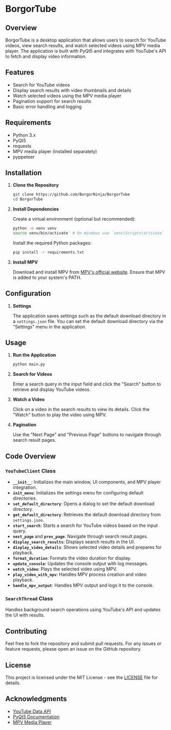# BorgorTube

## Overview

BorgorTube is a desktop application that allows users to search for YouTube videos, view search results, and watch selected videos using MPV media player. The application is built with PyQt5 and integrates with YouTube's API to fetch and display video information.

## Features

- Search for YouTube videos
- Display search results with video thumbnails and details
- Watch selected videos using the MPV media player
- Pagination support for search results
- Basic error handling and logging

## Requirements

- Python 3.x
- PyQt5
- requests
- MPV media player (installed separately)
- pyppeteer
## Installation

1. **Clone the Repository**

   ```bash
   git clone https://github.com/BorgorNinja/BorgorTube
   cd BorgorTube
   ```

2. **Install Dependencies**

   Create a virtual environment (optional but recommended):

   ```bash
   python -m venv venv
   source venv/bin/activate  # On Windows use `venv\Scripts\activate`
   ```

   Install the required Python packages:

   ```bash
   pip install -r requirements.txt
   ```

3. **Install MPV**

   Download and install MPV from [MPV's official website](https://mpv.io/). Ensure that MPV is added to your system's PATH.

## Configuration

1. **Settings**

   The application saves settings such as the default download directory in a `settings.json` file. You can set the default download directory via the "Settings" menu in the application.

## Usage

1. **Run the Application**

   ```bash
   python main.py
   ```

2. **Search for Videos**

   Enter a search query in the input field and click the "Search" button to retrieve and display YouTube videos.

3. **Watch a Video**

   Click on a video in the search results to view its details. Click the "Watch" button to play the video using MPV.

4. **Pagination**

   Use the "Next Page" and "Previous Page" buttons to navigate through search result pages.

## Code Overview

### `YouTubeClient` Class

- **`__init__`**: Initializes the main window, UI components, and MPV player integration.
- **`init_menu`**: Initializes the settings menu for configuring default directories.
- **`set_default_directory`**: Opens a dialog to set the default download directory.
- **`get_default_directory`**: Retrieves the default download directory from `settings.json`.
- **`start_search`**: Starts a search for YouTube videos based on the input query.
- **`next_page`** and **`prev_page`**: Navigate through search result pages.
- **`display_search_results`**: Displays search results in the UI.
- **`display_video_details`**: Shows selected video details and prepares for playback.
- **`format_duration`**: Formats the video duration for display.
- **`update_console`**: Updates the console output with log messages.
- **`watch_video`**: Plays the selected video using MPV.
- **`play_video_with_mpv`**: Handles MPV process creation and video playback.
- **`handle_mpv_output`**: Handles MPV output and logs it to the console.

### `SearchThread` Class

Handles background search operations using YouTube's API and updates the UI with results.

## Contributing

Feel free to fork the repository and submit pull requests. For any issues or feature requests, please open an issue on the GitHub repository.

## License

This project is licensed under the MIT License - see the [LICENSE](LICENSE) file for details.

## Acknowledgments

- [YouTube Data API](https://developers.google.com/youtube/v3)
- [PyQt5 Documentation](https://www.riverbankcomputing.com/software/pyqt/intro)
- [MPV Media Player](https://mpv.io/)
